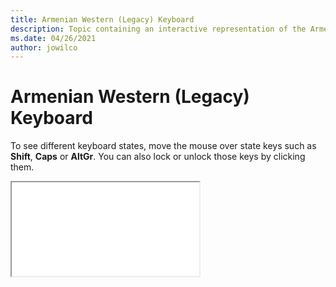 ```yaml
--- 
title: Armenian Western (Legacy) Keyboard 
description: Topic containing an interactive representation of the Armenian Western (Legacy) Keyboard 
ms.date: 04/26/2021 
author: jowilco 
--- 
```

 
# Armenian Western (Legacy) Keyboard 
 
To see different keyboard states, move the mouse over state keys such as **Shift**, **Caps** or **AltGr**. You can also lock or unlock those keys by clicking them. 
 
<iframe src="kbdarmw.html"></iframe> 
